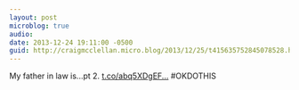 ```yaml
---
layout: post
microblog: true
audio: 
date: 2013-12-24 19:11:00 -0500
guid: http://craigmcclellan.micro.blog/2013/12/25/t415635752845078528.html
---
```

My father in law is...pt 2. 
[t.co/abq5XDgEF...](http://t.co/abq5XDgEFj)
#OKDOTHIS
